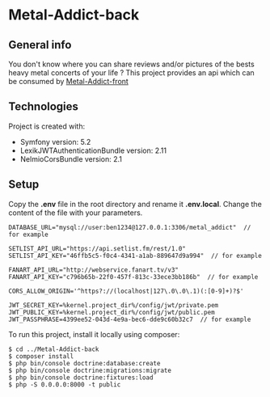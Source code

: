 # Metal-Addict-back

## General info
You don't know where you can share reviews and/or pictures of the bests heavy metal concerts of your life ?
This project provides an api which can be consumed by [Metal-Addict-front](https://github.com/fmillox/Metal-Addict-front)
	
## Technologies
Project is created with:
* Symfony version: 5.2
* LexikJWTAuthenticationBundle version: 2.11
* NelmioCorsBundle version: 2.1
	
## Setup
Copy the **.env** file in the root directory and rename it **.env.local**. Change the content of the file with your parameters.

```
DATABASE_URL="mysql://user:ben1234@127.0.0.1:3306/metal_addict"  // for example

SETLIST_API_URL="https://api.setlist.fm/rest/1.0"
SETLIST_API_KEY="46ffb5c5-f0c4-4341-a1ab-889647d9a994"  // for example

FANART_API_URL="http://webservice.fanart.tv/v3"
FANART_API_KEY="c796b65b-22f0-457f-813c-33ece3bb186b"  // for example

CORS_ALLOW_ORIGIN='^https?://(localhost|127\.0\.0\.1)(:[0-9]+)?$'

JWT_SECRET_KEY=%kernel.project_dir%/config/jwt/private.pem
JWT_PUBLIC_KEY=%kernel.project_dir%/config/jwt/public.pem
JWT_PASSPHRASE=4399ee52-043d-4e9a-bec6-dde9c60b32c7  // for example
```

To run this project, install it locally using composer:

```
$ cd ../Metal-Addict-back
$ composer install
$ php bin/console doctrine:database:create
$ php bin/console doctrine:migrations:migrate
$ php bin/console doctrine:fixtures:load
$ php -S 0.0.0.0:8000 -t public
```
